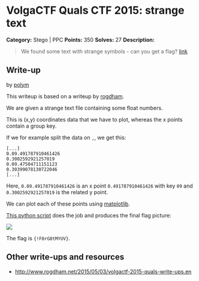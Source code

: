 # VolgaCTF Quals CTF 2015: strange text

**Category:** Stego | PPC
**Points:** 350
**Solves:** 27
**Description:**

> We found some text with strange symbols - can you get a flag? [link](http://files.2015.volgactf.ru/strange_text/text.txt)

## Write-up

by [polym](https://github.com/abpolym)

This writeup is based on a writeup by [rogdham](http://www.rogdham.net/2015/05/03/volgactf-2015-quals-write-ups.en).

We are given a strange text file containing some float numbers.

This is (x,y) coordinates data that we have to plot, whereas the x points contain a group key.

If we for example split the data on `,`, we get this:

```
[...]
0.09.491787910461426
0.3002592921257019
0.09.47504711151123
0.30399078130722046
[...]
```

Here, `0.09.491787910461426` is an x point `0.491787910461426` with key `09` and `0.3002592921257019` is the related y point.

We can plot each of these points using [matplotlib](http://matplotlib.org/api/pyplot_api.html).

[This python script](./plotit.py) does the job and produces the final flag picture:

![](./result.png)

The flag is `{!F0rG0tMYUV}`.

## Other write-ups and resources

* <http://www.rogdham.net/2015/05/03/volgactf-2015-quals-write-ups.en> 
